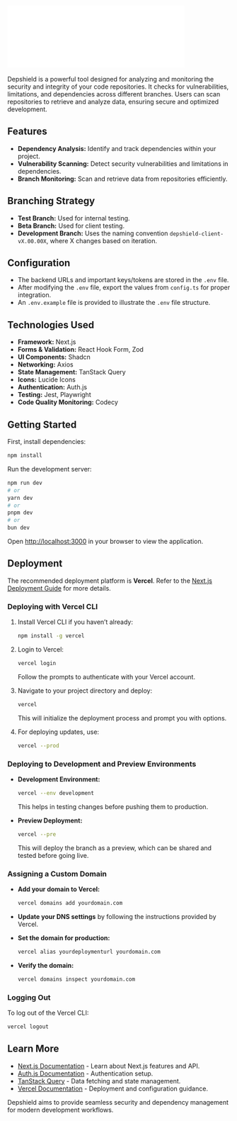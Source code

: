 

![Depshield Logo](./public/logo/depSheildLogo.svg)

Depshield is a powerful tool designed for analyzing and monitoring the security and integrity of your code repositories. It checks for vulnerabilities, limitations, and dependencies across different branches. Users can scan repositories to retrieve and analyze data, ensuring secure and optimized development.

## Features

- **Dependency Analysis:** Identify and track dependencies within your project.
- **Vulnerability Scanning:** Detect security vulnerabilities and limitations in dependencies.
- **Branch Monitoring:** Scan and retrieve data from repositories efficiently.

## Branching Strategy

- **Test Branch:** Used for internal testing.
- **Beta Branch:** Used for client testing.
- **Development Branch:** Uses the naming convention `depshield-client-vX.00.00X`, where X changes based on iteration.

## Configuration

- The backend URLs and important keys/tokens are stored in the `.env` file.
- After modifying the `.env` file, export the values from `config.ts` for proper integration.
- An `.env.example` file is provided to illustrate the `.env` file structure.

## Technologies Used

- **Framework:** Next.js
- **Forms & Validation:** React Hook Form, Zod
- **UI Components:** Shadcn
- **Networking:** Axios
- **State Management:** TanStack Query
- **Icons:** Lucide Icons
- **Authentication:** Auth.js
- **Testing:** Jest, Playwright
- **Code Quality Monitoring:** Codecy

## Getting Started

First, install dependencies:

```bash
npm install
```

Run the development server:

```bash
npm run dev
# or
yarn dev
# or
pnpm dev
# or
bun dev
```

Open [http://localhost:3000](http://localhost:3000) in your browser to view the application.

## Deployment

The recommended deployment platform is **Vercel**. Refer to the [Next.js Deployment Guide](https://nextjs.org/docs/deployment) for more details.

### Deploying with Vercel CLI

1. Install Vercel CLI if you haven’t already:
   
   ```bash
   npm install -g vercel
   ```

2. Login to Vercel:
   
   ```bash
   vercel login
   ```

   Follow the prompts to authenticate with your Vercel account.

3. Navigate to your project directory and deploy:
   
   ```bash
   vercel
   ```

   This will initialize the deployment process and prompt you with options.

4. For deploying updates, use:
   ```bash
   vercel --prod
   ```

### Deploying to Development and Preview Environments

- **Development Environment:**
  
  ```bash
  vercel --env development
  ```
  
  This helps in testing changes before pushing them to production.

- **Preview Deployment:**
  
  ```bash
  vercel --pre
  ```
  
  This will deploy the branch as a preview, which can be shared and tested before going live.

### Assigning a Custom Domain

- **Add your domain to Vercel:**
  
  ```bash
  vercel domains add yourdomain.com
  ```

- **Update your DNS settings** by following the instructions provided by Vercel.

- **Set the domain for production:**
  
  ```bash
  vercel alias yourdeploymenturl yourdomain.com
  ```

- **Verify the domain:**
  
  ```bash
  vercel domains inspect yourdomain.com
  ```

### Logging Out

To log out of the Vercel CLI:

```bash
vercel logout
```

## Learn More

- [Next.js Documentation](https://nextjs.org/docs) - Learn about Next.js features and API.
- [Auth.js Documentation](https://authjs.com/docs) - Authentication setup.
- [TanStack Query](https://tanstack.com/docs) - Data fetching and state management.
- [Vercel Documentation](https://vercel.com/docs) - Deployment and configuration guidance.

Depshield aims to provide seamless security and dependency management for modern development workflows.


